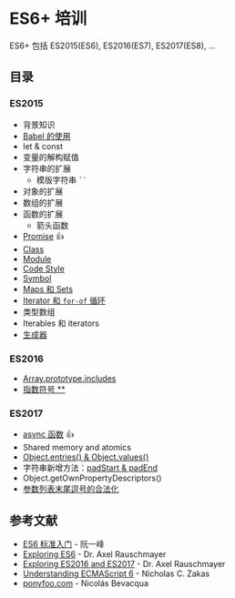 # ES6+ 培训

ES6+ 包括 ES2015(ES6), ES2016(ES7), ES2017(ES8), ...

## 目录

### ES2015

- 背景知识
- [Babel 的使用](./babel/README.md)
- let & const
- 变量的解构赋值
- 字符串的扩展
    - 模版字符串 ``` `` ```
- 对象的扩展
- 数组的扩展
- 函数的扩展
    - 箭头函数
- [Promise](./es2015/promise/README.md) :+1:
- [Class](./es2015/class/README.md)
- [Module](./es2015/module/README.md)
- [Code Style](./es2015/style/README.md)
- [Symbol](./es2015/symbol/README.md)
- [Maps 和 Sets](./es2015/maps-and-sets/README.md)
- [Iterator 和 `for-of` 循环](./es2015/for-of-loop/README.md)
- 类型数组
- Iterables 和 iterators
- [生成器](./es2015/generators/README.md)

### ES2016

- [Array.prototype.includes](./es2016/array-includes/README.md)
- [指数符号 **](./es2016/exponentiation-operator/README.md)

### ES2017

- [async 函数](./es2017/async-functions/README.md) :+1:
- Shared memory and atomics
- [Object.entries() & Object.values()](./es2017/object-entries-values/README.md)
- 字符串新增方法：[padStart & padEnd](./es2017/string-pad/README.md)
- Object.getOwnPropertyDescriptors()
- [参数列表末尾逗号的合法化](./es2017/trailing-commas/README.md)

## 参考文献

- [ES6 标准入门](http://es6.ruanyifeng.com/) - 阮一峰
- [Exploring ES6](http://exploringjs.com/es6/) - Dr. Axel Rauschmayer
- [Exploring ES2016 and ES2017](http://exploringjs.com/es2016-es2017/) - Dr. Axel Rauschmayer
- [Understanding ECMAScript 6](https://github.com/nzakas/understandinges6) - Nicholas C. Zakas
- [ponyfoo.com](https://ponyfoo.com/) - Nicolás Bevacqua